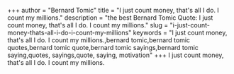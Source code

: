 +++
author = "Bernard Tomic"
title = "I just count money, that's all I do. I count my millions."
description = "the best Bernard Tomic Quote: I just count money, that's all I do. I count my millions."
slug = "i-just-count-money-thats-all-i-do-i-count-my-millions"
keywords = "I just count money, that's all I do. I count my millions.,bernard tomic,bernard tomic quotes,bernard tomic quote,bernard tomic sayings,bernard tomic saying,quotes, sayings,quote, saying, motivation"
+++
I just count money, that's all I do. I count my millions.

